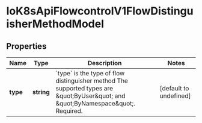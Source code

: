 # IoK8sApiFlowcontrolV1FlowDistinguisherMethodModel

## Properties

Name | Type | Description | Notes
------------ | ------------- | ------------- | -------------
**type** | **string** | &#x60;type&#x60; is the type of flow distinguisher method The supported types are \&quot;ByUser\&quot; and \&quot;ByNamespace\&quot;. Required. | [default to undefined]


